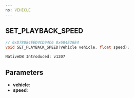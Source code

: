 ```yaml
---
ns: VEHICLE
---
```

## SET_PLAYBACK_SPEED

```c
// 0xD78084EED4CD94C6 0x684E26E4
void SET_PLAYBACK_SPEED(Vehicle vehicle, float speed);
```

```
NativeDB Introduced: v1207
```

## Parameters
* **vehicle**:
* **speed**:
